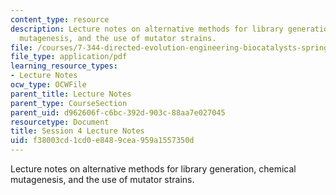 ```yaml
---
content_type: resource
description: Lecture notes on alternative methods for library generation, chemical
  mutagenesis, and the use of mutator strains.
file: /courses/7-344-directed-evolution-engineering-biocatalysts-spring-2008/f38003cd1cd0e8489cea959a1557350d_ses4_ln.pdf
file_type: application/pdf
learning_resource_types:
- Lecture Notes
ocw_type: OCWFile
parent_title: Lecture Notes
parent_type: CourseSection
parent_uid: d962606f-c6bc-392d-903c-88aa7e027045
resourcetype: Document
title: Session 4 Lecture Notes
uid: f38003cd-1cd0-e848-9cea-959a1557350d
---
```

Lecture notes on alternative methods for library generation, chemical mutagenesis, and the use of mutator strains.

